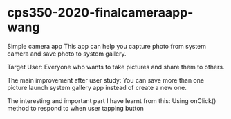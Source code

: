 # cps350-2020-finalcameraapp-wang

Simple camera app
This app can help you capture photo from system camera and save photo to system gallery.


Target User:
Everyone who wants to take pictures and share them to others.


The main improvement after user study:
You can save more than one picture launch system gallery app instead of create a new one.

The interesting and important part I have learnt from this:
Using onClick() method to respond to when user tapping button


